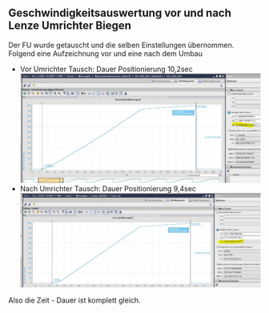 ## Geschwindigkeitsauswertung vor und nach Lenze Umrichter Biegen
Der FU wurde getauscht und die selben Einstellungen übernommen. Folgend eine Aufzeichnung vor und eine nach dem Umbau
- Vor Umrichter Tausch: Dauer Positionierung 10,2sec
  ![](../../assets/asset_000801E6DF77AB17B799D7F0DFE29F6A_20240318090845325.jpg)
- Nach Umrichter Tausch: Dauer Positionierung 9,4sec
  ![](../../assets/asset_EA0C7B6DA11C3EE921B286BE1B319996_20240318090931427.jpg)

Also die Zeit - Dauer ist komplett gleich.